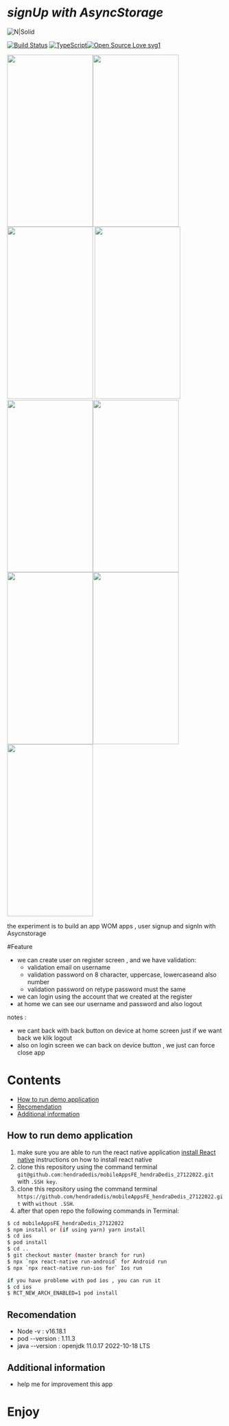 # _signUp with AsyncStorage_

![N|Solid](https://www.pngitem.com/pimgs/m/514-5142665_react-native-transparent-react-native-logo-png-png.png)

[![Build Status](https://travis-ci.org/joemccann/dillinger.svg?branch=master)](https://travis-ci.org/joemccann/dillinger)
[![TypeScript](https://badgen.net/badge/icon/typescript?icon=typescript&label)](https://typescriptlang.org)[![Open Source Love svg1](https://badges.frapsoft.com/os/v1/open-source.svg?v=103)](https://github.com/ellerbrock/open-source-badges/)


<img src="https://user-images.githubusercontent.com/31977125/209681971-33e37ce8-29a8-46f9-b2da-f9a493b3186b.png" data-canonical-src="https://gyazo.com/eb5c5741b6a9a16c692170a41a49c858.png" width="200" height="400" /><img src="https://user-images.githubusercontent.com/31977125/209681963-cd0e1f6a-302f-4ef8-9323-3054b1002c5e.png" data-canonical-src="https://gyazo.com/eb5c5741b6a9a16c692170a41a49c858.png" width="200" height="400" /><img src="https://user-images.githubusercontent.com/31977125/209681926-f2958351-aa24-44b4-a2ab-40418df38acd.png" data-canonical-src="https://gyazo.com/eb5c5741b6a9a16c692170a41a49c858.png" width="200" height="400" />
<img src="https://user-images.githubusercontent.com/31977125/209681957-cbfb15ae-60c9-463d-8ad3-1ef8f5da3298.png" data-canonical-src="https://gyazo.com/eb5c5741b6a9a16c692170a41a49c858.png" width="200" height="400" /><img src="https://user-images.githubusercontent.com/31977125/209681953-bfd6e529-9b10-4853-913f-e23565e7b644.png" data-canonical-src="https://gyazo.com/eb5c5741b6a9a16c692170a41a49c858.png" width="200" height="400" /><img src="https://user-images.githubusercontent.com/31977125/209681948-2cc61a44-731c-4b96-986b-e7a5343837b9.png" data-canonical-src="https://gyazo.com/eb5c5741b6a9a16c692170a41a49c858.png" width="200" height="400" />
<img src="https://user-images.githubusercontent.com/31977125/209681942-86c3bd5f-9d78-4c17-9b81-5fbb79ade72c.png" data-canonical-src="https://gyazo.com/eb5c5741b6a9a16c692170a41a49c858.png" width="200" height="400" /><img src="https://user-images.githubusercontent.com/31977125/209681911-1a29ee87-f14c-461e-821b-e30276a58c12.png" data-canonical-src="https://gyazo.com/eb5c5741b6a9a16c692170a41a49c858.png" width="200" height="400" /><img src="https://user-images.githubusercontent.com/31977125/209681895-a92b0220-73af-4889-9cc6-01e576866142.png" data-canonical-src="https://gyazo.com/eb5c5741b6a9a16c692170a41a49c858.png" width="200" height="400" />




the experiment is to build an app WOM apps , user signup and signIn with Asycnstorage

#Feature
- we can create user on register screen , and we have validation:
  - validation email on username
  - validation password on 8 character, uppercase, lowercaseand also number
  - validation password on retype password must the same
- we can login using the account that we created at the register 
- at home we can see our username and password and also logout 

notes : 
- we cant back with back button on device at home screen just if we want back we klik logout
- also on login screen we can back on device button , we just can force close app

# Contents
* [How to run demo application](#How-to-run-demo-application)
* [Recomendation](#Recomendation)
* [Additional information](#additional-information)


## How to run demo application
1. make sure you are able to run the react native application [install React native](https://reactnative.dev/docs/environment-setup) instructions on how to install react native
2. clone this repository using the command terminal `git@github.com:hendradedis/mobileAppsFE_hendraDedis_27122022.git` with `.SSH key`.
3. clone this repository using the command terminal `https://github.com/hendradedis/mobileAppsFE_hendraDedis_27122022.git` with `without .SSH`.
3. after that open repo the following commands in Terminal:

```bash
$ cd mobileAppsFE_hendraDedis_27122022
$ npm install or (if using yarn) yarn install
$ cd ios
$ pod install
$ cd ..
$ git checkout master (master branch for run)
$ npx `npx react-native run-android` for Android run
$ npx `npx react-native run-ios for` Ios run

if you have probleme with pod ios , you can run it
$ cd ios
$ RCT_NEW_ARCH_ENABLED=1 pod install
```

## Recomendation
- Node -v : v16.18.1
- pod --version : 1.11.3
- java --version : openjdk 11.0.17 2022-10-18 LTS

## Additional information
- help me for improvement this app


# Enjoy 




